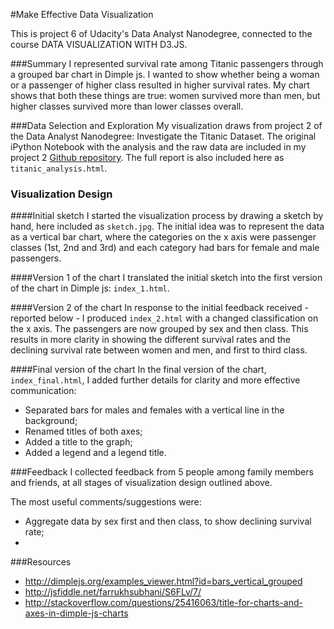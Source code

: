 #Make Effective Data Visualization

This is project 6 of Udacity's Data Analyst Nanodegree, connected to the course DATA VISUALIZATION WITH D3.JS.

###Summary
I represented survival rate among Titanic passengers through a grouped bar chart in Dimple js. 
I wanted to show whether being a woman or a passenger of higher class resulted in higher survival
rates. My chart shows that both these things are true: women survived more than men, but higher
classes survived more than lower classes overall.

###Data Selection and Exploration
My visualization draws from project 2 of the Data Analyst Nanodegree: Investigate the Titanic Dataset.
The original iPython Notebook with the analysis and the raw data are included in my project 2
[Github repository](https://github.com/robertozanchi/titanic-data). The full report is also included 
here as ```titanic_analysis.html```. 

### Visualization Design
####Initial sketch
I started the visualization process by drawing a sketch by hand, here included as ```sketch.jpg```.
The initial idea was to represent the data as a vertical bar chart, where the categories on the x axis
were passenger classes (1st, 2nd and 3rd) and each category had bars for female and male passengers.  

####Version 1 of the chart
I translated the initial sketch into the first version of the chart in Dimple js: ```index_1.html```.

####Version 2 of the chart
In response to the initial feedback received - reported below - I produced ```index_2.html``` with a
changed classification on the x axis. The passengers are now grouped by sex and then class. This results
in more clarity in showing the different survival rates and the declining survival rate between women and
men, and first to third class.

####Final version of the chart
In the final version of the chart, ```index_final.html```, I added further details for clarity and more 
effective communication:
- Separated bars for males and females with a vertical line in the background;
- Renamed titles of both axes;
- Added a title to the graph;
- Added a legend and a legend title.

###Feedback
I collected feedback from 5 people among family members and friends, at all stages of visualization design
outlined above.

The most useful comments/suggestions were:
- Aggregate data by sex first and then class, to show declining survival rate;
-  


###Resources
- http://dimplejs.org/examples_viewer.html?id=bars_vertical_grouped
- http://jsfiddle.net/farrukhsubhani/S6FLv/7/
- http://stackoverflow.com/questions/25416063/title-for-charts-and-axes-in-dimple-js-charts